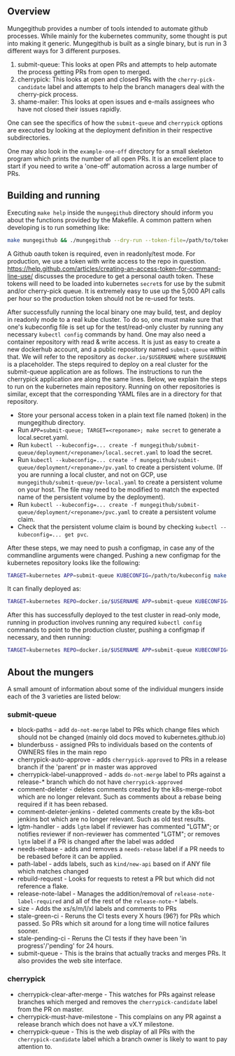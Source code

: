 ## Overview

Mungegithub provides a number of tools intended to automate github processes. While mainly for the kubernetes community, some thought is put into making it generic. Mungegithub is built as a single binary, but is run in 3 different ways for 3 different purposes.

1. submit-queue: This looks at open PRs and attempts to help automate the process getting PRs from open to merged.
2. cherrypick: This looks at open and closed PRs with the `cherry-pick-candidate` label and attempts to help the branch managers deal with the cherry-pick process.
3. shame-mailer: This looks at open issues and e-mails assignees who have not closed their issues rapidly.

One can see the specifics of how the `submit-queue` and `cherrypick` options are executed by looking at the deployment definition in their respective subdirectories.

One may also look in the `example-one-off` directory for a small skeleton program which prints the number of all open PRs. It is an excellent place to start if you need to write a 'one-off' automation across a large number of PRs.

## Building and running

Executing `make help` inside the `mungegithub` directory should inform you about the functions provided by the Makefile. A common pattern when developing is to run something like:
```sh
make mungegithub && ./mungegithub --dry-run --token-file=/path/to/token --once --www=submit-queue/www --kube-dir=$GOPATH/src/k8s.io/kubernetes --pr-mungers=submit-queue --min-pr-number=25000 --max-pr-number=25500 --organization=kubernetes --project=kubernetes --repo-dir=/tmp
```

A Github oauth token is required, even in readonly/test mode. For production, we use a token with write access to the repo in question. https://help.github.com/articles/creating-an-access-token-for-command-line-use/ discusses the procedure to get a personal oauth token. These tokens will need to be loaded into kubernetes `secret`s for use by the submit and/or cherry-pick queue. It is extremely easy to use up the 5,000 API calls per hour so the production token should not be re-used for tests.

After successfully running the local binary one may build, test, and deploy in readonly mode to a real kube cluster. To do so, one must make sure that one's kubeconfig file is set up for the test/read-only cluster by running any necessary `kubectl config` commands by hand. One may also need a container repository with read & write access. It is just as easy to create a new dockerhub account, and a public repository named `submit-queue` within that. We will refer to the repository as `docker.io/$USERNAME` where `$USERNAME` is a placeholder. The steps required to deploy on a real cluster for the submit-queue application are as follows. The instructions to run the cherrypick application are along the same lines. Below, we explain the steps to run on the kubernetes main repository. Running on other repositories is similar, except that the corresponding YAML files are in a directory for that repository.

- Store your personal access token in a plain text file named (token) in the mungegithub directory.
- Run `APP=submit-queue; TARGET=<reponame>; make secret` to generate a local.secret.yaml.
- Run `kubectl --kubeconfig=... create -f mungegithub/submit-queue/deployment/<reponame>/local.secret.yaml` to load the secret.
- Run `kubectl --kubeconfig=... create -f mungegithub/submit-queue/deployment/<reponame>/pv.yaml` to create a persistent volume. (If you are running a local cluster, and not on GCP, use `mungegithub/submit-queue/pv-local.yaml` to create a persistent volume on your host. The file may need to be modified to match the expected name of the persistent volume by the deployment). 
- Run `kubectl --kubeconfig=... create -f mungegithub/submit-queue/deployment/<reponame>/pvc.yaml` to create a persistent volume claim.
- Check that the persistent volume claim is bound by checking `kubectl --kubeconfig=... get pvc`.

After these steps, we may need to push a configmap, in case any of the commandline arguments were changed. Pushing a new configmap for the kubernetes repository looks like the following:
```sh
TARGET=kubernetes APP=submit-queue KUBECONFIG=/path/to/kubeconfig make push_config
```

It can finally deployed as:
```sh
TARGET=kubernetes REPO=docker.io/$USERNAME APP=submit-queue KUBECONFIG=/path/to/kubeconfig make deploy
```

After this has successfully deployed to the test cluster in read-only mode, running in production involves running any required `kubectl config` commands to point to the production cluster, pushing a configmap if necessary, and then running:
```sh
TARGET=kubernetes REPO=docker.io/$USERNAME APP=submit-queue KUBECONFIG=/path/to/kubeconfig READONLY=false make deploy
``` 

## About the mungers

A small amount of information about some of the individual mungers inside each of the 3 varieties are listed below:

### submit-queue
* block-paths - add `do-not-merge` label to PRs which change files which should not be changed (mainly old docs moved to kubernetes.github.io)
* blunderbuss - assigned PRs to individuals based on the contents of OWNERS files in the main repo
* cherrypick-auto-approve - adds `cherrypick-approved` to PRs in a release branch if the 'parent' pr in master was approved
* cherrypick-label-unapproved - adds `do-not-merge` label to PRs against a release-\* branch which do not have `cherrypick-approved`
* comment-deleter - deletes comments created by the k8s-merge-robot which are no longer relevant. Such as comments about a rebase being required if it has been rebased.
* comment-deleter-jenkins - deleted comments create by the k8s-bot jenkins bot which are no longer relevant. Such as old test results.
* lgtm-handler - adds `lgtm` label if reviewer has commented "LGTM"; or notifies reviewer if non-reviewer has commented "LGTM";
or removes `lgtm` label if a PR is changed after the label was added
* needs-rebase - adds and removes a `needs-rebase` label if a PR needs to be rebased before it can be applied.
* path-label - adds labels, such as `kind/new-api` based on if ANY file which matches changed
* rebuild-request - Looks for requests to retest a PR but which did not reference a flake.
* release-note-label - Manages the addition/removal of `release-note-label-required` and all of the rest of the `release-note-*` labels.
* size - Adds the xs/s/m/l/xl labels and comments to PRs
* stale-green-ci - Reruns the CI tests every X hours (96?) for PRs which passed. So PRs which sit around for a long time will notice failures sooner.
* stale-pending-ci - Reruns the CI tests if they have been 'in progress'/'pending' for 24 hours.
* submit-queue - This is the brains that actually tracks and merges PRs. It also provides the web site interface.

### cherrypick
* cherrypick-clear-after-merge - This watches for PRs against release branches which merged and removes the `cherrypick-candidate` label from the PR on master.
* cherrypick-must-have-milestone - This complains on any PR against a release branch which does not have a vX.Y milestone.
* cherrypick-queue - This is the web display of all PRs with the `cherrypick-candidate` label which a branch owner is likely to want to pay attention to.
